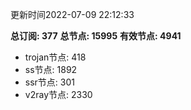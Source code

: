 更新时间2022-07-09 22:12:33

**总订阅: 377**
**总节点: 15995**
**有效节点: 4941**
- trojan节点: 418
- ss节点: 1892
- ssr节点: 301
- v2ray节点: 2330
